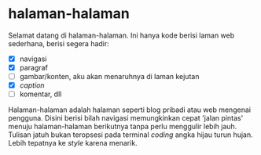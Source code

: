 # halaman-halaman
Selamat datang di halaman-halaman. Ini hanya kode berisi laman web sederhana, berisi
segera hadir:
- [x] navigasi
- [x] paragraf
- [ ] gambar/konten, aku akan menaruhnya di laman kejutan
- [x] <i>caption</i>
- [ ] komentar, dll

Halaman-halaman adalah halaman seperti blog pribadi atau web mengenai pengguna. Disini berisi bilah navigasi memungkinkan cepat 'jalan pintas' menuju halaman-halaman berikutnya tanpa perlu menggulir lebih jauh. Tulisan jatuh bukan teropsesi pada terminal <i>coding</i> angka hijau turun hujan. Lebih tepatnya ke <i>style</i> karena menarik.
